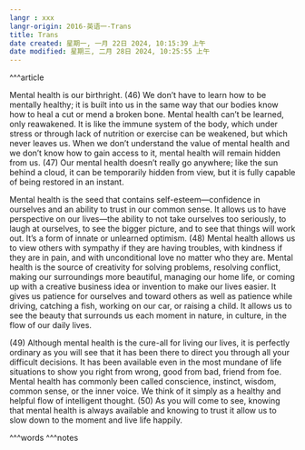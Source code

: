 ```yaml
---
langr : xxx
langr-origin: 2016-英语一-Trans
title: Trans
date created: 星期一, 一月 22日 2024, 10:15:39 上午
date modified: 星期三, 二月 28日 2024, 10:25:55 上午
---
```


^^^article

Mental health is our birthright. (46) We don’t have to learn how to be mentally healthy; it is built into us in the same way that our bodies know how to heal a cut or mend a broken bone. Mental health can’t be learned, only reawakened. It is like the immune system of the body, which under stress or through lack of nutrition or exercise can be weakened, but which never leaves us. When we don’t understand the value of mental health and we don’t know how to gain access to it, mental health will remain hidden from us. (47) Our mental health doesn’t really go anywhere; like the sun behind a cloud, it can be temporarily hidden from view, but it is fully capable of being restored in an instant.

Mental health is the seed that contains self-esteem—confidence in ourselves and an ability to trust in our common sense. It allows us to have perspective on our lives—the ability to not take ourselves too seriously, to laugh at ourselves, to see the bigger picture, and to see that things will work out. It’s a form of innate or unlearned optimism. (48) Mental health allows us to view others with sympathy if they are having troubles, with kindness if they are in pain, and with unconditional love no matter who they are. Mental health is the source of creativity for solving problems, resolving conflict, making our surroundings more beautiful, managing our home life, or coming up with a creative business idea or invention to make our lives easier. It gives us patience for ourselves and toward others as well as patience while driving, catching a fish, working on our car, or raising a child. It allows us to see the beauty that surrounds us each moment in nature, in culture, in the flow of our daily lives.

(49) Although mental health is the cure-all for living our lives, it is perfectly ordinary as you will see that it has been there to direct you through all your difficult decisions. It has been available even in the most mundane of life situations to show you right from wrong, good from bad, friend from foe. Mental health has commonly been called conscience, instinct, wisdom, common sense, or the inner voice. We think of it simply as a healthy and helpful flow of intelligent thought. (50) As you will come to see, knowing that mental health is always available and knowing to trust it allow us to slow down to the moment and live life happily.




^^^words
^^^notes
